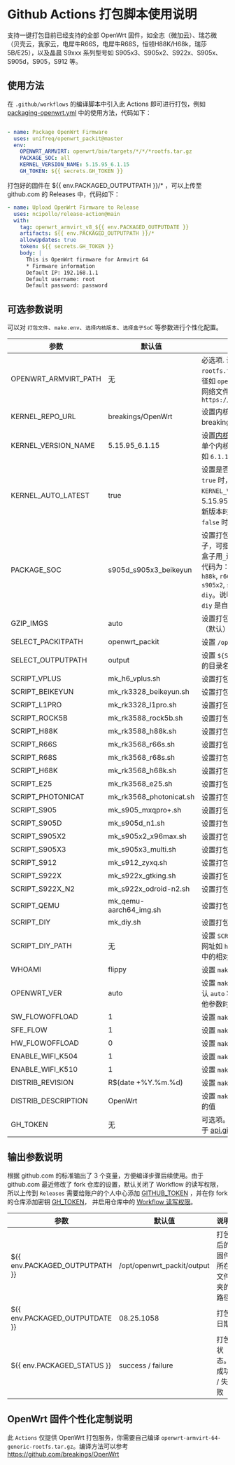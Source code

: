 # Github Actions 打包脚本使用说明

支持一键打包目前已经支持的全部 OpenWrt 固件，如全志（微加云）、瑞芯微（贝壳云，我家云，电犀牛R66S，电犀牛R68S，恒领H88K/H68k，瑞莎5B/E25），以及晶晨 S9xxx 系列型号如 S905x3、S905x2、S922x、S905x、S905d，S905，S912 等。

## 使用方法

在 `.github/workflows` 的编译脚本中引入此 Actions 即可进行打包，例如 [packaging-openwrt.yml](https://github.com/ophub/flippy-openwrt-actions/blob/main/.github/workflows/packaging-openwrt.yml) 中的使用方法，代码如下：

```yaml

- name: Package OpenWrt Firmware
  uses: unifreq/openwrt_packit@master
  env:
    OPENWRT_ARMVIRT: openwrt/bin/targets/*/*/*rootfs.tar.gz
    PACKAGE_SOC: all
    KERNEL_VERSION_NAME: 5.15.95_6.1.15
    GH_TOKEN: ${{ secrets.GH_TOKEN }}

```

打包好的固件在 ${{ env.PACKAGED_OUTPUTPATH }}/* ，可以上传至 github.com 的 Releases 中，代码如下：

```yaml
- name: Upload OpenWrt Firmware to Release
  uses: ncipollo/release-action@main
  with:
    tag: openwrt_armvirt_v8_${{ env.PACKAGED_OUTPUTDATE }}
    artifacts: ${{ env.PACKAGED_OUTPUTPATH }}/*
    allowUpdates: true
    token: ${{ secrets.GH_TOKEN }}
    body: |
      This is OpenWrt firmware for Armvirt 64
      * Firmware information
      Default IP: 192.168.1.1
      Default username: root
      Default password: password
```

## 可选参数说明

可以对 `打包文件`、`make.env`、`选择内核版本`、`选择盒子SoC` 等参数进行个性化配置。

| 参数                   | 默认值                  | 说明                                            |
|------------------------|------------------------|------------------------------------------------|
| OPENWRT_ARMVIRT_PATH   | 无                     | 必选项. 设置 `openwrt-armvirt-64-default-rootfs.tar.gz` 的文件路径，可以使用相对路径如 `openwrt/bin/targets/*/*/*.tar.gz` 或 网络文件下载地址如 `https://github.com/*/releases/*/*.tar.gz` |
| KERNEL_REPO_URL        | breakings/OpenWrt     | 设置内核下载仓库的 `<owner>/<repo>`，默认从 breakings 维护的[内核 Releases](https://github.com/breakings/OpenWrt/releases/tag/kernel_stable)里下载。 |
| KERNEL_VERSION_NAME    | 5.15.95_6.1.15        | 设置[内核版本](https://github.com/breakings/OpenWrt/releases/tag/kernel_stable)，可以查看并选择指定。可指定单个内核如 `6.1.10` ，可选择多个内核用`_`连接如 `6.1.10_5.15.50` |
| KERNEL_AUTO_LATEST     | true                   | 设置是否自动采用同系列最新版本内核。当为 `true` 时，将自动在内核库中查找在 `KERNEL_VERSION_NAME` 中指定的内核如 5.15.95 的同系列是否有更新的版本，如有更新版本时，将自动更换为最新版。设置为 `false` 时将编译指定版本内核。 |
| PACKAGE_SOC            | s905d_s905x3_beikeyun  | 设置打包盒子的 `SOC` ，默认 `all` 打包全部盒子，可指定单个盒子如 `s905x3` ，可选择多个盒子用`_`连接如 `s905x3_s905d` 。各盒子的SoC代码为：`vplus`, `beikeyun`, `l1pro`, `rock5b`, `h88k`, `r66s`, `r68s`, `h68k`, `e25`, `s905`, `s905d`, `s905x2`, `s905x3`, `s912`, `s922x`, `s922x-n2`, `qemu`, `diy`。说明：`s922x-n2` 是 `s922x-odroid-n2`, `diy` 是自定义盒子。 |
| GZIP_IMGS              | auto                   | 设置打包完毕后文件压缩的格式，可选值 `.gz`（默认） / `.xz` / `.zip` / `.zst` / `.7z` |
| SELECT_PACKITPATH      | openwrt_packit         | 设置 `/opt` 下的打包目录名称                     |
| SELECT_OUTPUTPATH      | output                 | 设置 `${SELECT_PACKITPATH}` 目录中固件输出的目录名称 |
| SCRIPT_VPLUS           | mk_h6_vplus.sh         | 设置打包 `h6 vplus` 的脚本文件名                 |
| SCRIPT_BEIKEYUN        | mk_rk3328_beikeyun.sh  | 设置打包 `rk3328 beikeyun` 的脚本文件名          |
| SCRIPT_L1PRO           | mk_rk3328_l1pro.sh     | 设置打包 `rk3328 l1pro` 的脚本文件名             |
| SCRIPT_ROCK5B          | mk_rk3588_rock5b.sh    | 设置打包 `rk3588 rock5b` 的脚本文件名            |
| SCRIPT_H88K            | mk_rk3588_h88k.sh      | 设置打包 `rk3588 h88k/ak88` 的脚本文件名         |
| SCRIPT_R66S            | mk_rk3568_r66s.sh      | 设置打包 `rk3568 r66s` 的脚本文件名              |
| SCRIPT_R68S            | mk_rk3568_r68s.sh      | 设置打包 `rk3568 r68s` 的脚本文件名              |
| SCRIPT_H68K            | mk_rk3568_h68k.sh      | 设置打包 `rk3568 h68k` 的脚本文件名              |
| SCRIPT_E25             | mk_rk3568_e25.sh       | 设置打包 `rk3568 e25` 的脚本文件名               |
| SCRIPT_PHOTONICAT      | mk_rk3568_photonicat.sh  | 设置打包 `rk3568 photonicat` 的脚本文件名      |
| SCRIPT_S905            | mk_s905_mxqpro+.sh     | 设置打包 `s905 mxqpro+` 的脚本文件名             |
| SCRIPT_S905D           | mk_s905d_n1.sh         | 设置打包 `s905d n1` 的脚本文件名                 |
| SCRIPT_S905X2          | mk_s905x2_x96max.sh    | 设置打包 `s905x2 x96max` 的脚本文件名            |
| SCRIPT_S905X3          | mk_s905x3_multi.sh     | 设置打包 `s905x3 multi` 的脚本文件名             |
| SCRIPT_S912            | mk_s912_zyxq.sh        | 设置打包 `s912 zyxq` 的脚本文件名                |
| SCRIPT_S922X           | mk_s922x_gtking.sh     | 设置打包 `s922x gtking` 的脚本文件名             |
| SCRIPT_S922X_N2        | mk_s922x_odroid-n2.sh  | 设置打包 `s922x odroid-n2` 的脚本文件名          |
| SCRIPT_QEMU            | mk_qemu-aarch64_img.sh | 设置打包 `qemu` 的脚本文件名                     |
| SCRIPT_DIY             | mk_diy.sh              | 设置打包 `diy` 自定义脚本文件名                  |
| SCRIPT_DIY_PATH        | 无                     | 设置 `SCRIPT_DIY` 文件的来源路径。可以使用网址如 `https://weburl/mydiyfile` 或你仓库中的相对路径如 `script/mk_s905w_tx3.sh` |
| WHOAMI                 | flippy                 | 设置 `make.env` 中 `WHOAMI` 参数的值            |
| OPENWRT_VER            | auto                   | 设置 `make.env` 中 `OPENWRT_VER` 参数的值。默认 `auto` 将自动继承文件中的赋值，设置为其他参数时将替换为自定义参数。 |
| SW_FLOWOFFLOAD         | 1                      | 设置 `make.env` 中 `SW_FLOWOFFLOAD` 参数的值    |
| SFE_FLOW               | 1                      | 设置 `make.env` 中 `SFE_FLOW` 参数的值    |
| HW_FLOWOFFLOAD         | 0                      | 设置 `make.env` 中 `HW_FLOWOFFLOAD` 参数的值    |
| ENABLE_WIFI_K504       | 1                      | 设置 `make.env` 中 `ENABLE_WIFI_K504` 参数的值  |
| ENABLE_WIFI_K510       | 1                      | 设置 `make.env` 中 `ENABLE_WIFI_K510` 参数的值  |
| DISTRIB_REVISION       | R$(date +%Y.%m.%d)     | 设置 `make.env` 中 `DISTRIB_REVISION` 参数的值  |
| DISTRIB_DESCRIPTION    | OpenWrt                | 设置 `make.env` 中 `DISTRIB_DESCRIPTION` 参数的值  |
| GH_TOKEN               | 无                     | 可选项。设置 ${{ secrets.GH_TOKEN }}，用于 [api.github.com](https://docs.github.com/en/rest/overview/resources-in-the-rest-api?apiVersion=2022-11-28#requests-from-personal-accounts) 查询。 |

## 输出参数说明

根据 github.com 的标准输出了 3 个变量，方便编译步骤后续使用。由于 github.com 最近修改了 fork 仓库的设置，默认关闭了 Workflow 的读写权限，所以上传到 `Releases` 需要给账户的个人中心添加 [GITHUB_TOKEN](https://docs.github.com/cn/authentication/keeping-your-account-and-data-secure/creating-a-personal-access-token) ，并在你 fork 的仓库添加密钥 [GH_TOKEN](https://docs.github.com/cn/authentication/keeping-your-account-and-data-secure/reviewing-your-deploy-keys)， 并启用仓库中的 [Workflow 读写权限](https://user-images.githubusercontent.com/68696949/167585338-841d3b05-8d98-4d73-ba72-475aad4a95a9.png)。

| 参数                            | 默认值                  | 说明                       |
|--------------------------------|-------------------------|---------------------------|
| ${{ env.PACKAGED_OUTPUTPATH }} | /opt/openwrt_packit/output | 打包后的固件所在文件夹的路径  |
| ${{ env.PACKAGED_OUTPUTDATE }} | 08.25.1058              | 打包日期                    |
| ${{ env.PACKAGED_STATUS }}     | success / failure       | 打包状态。成功 / 失败        |

## OpenWrt 固件个性化定制说明

此 `Actions` 仅提供 OpenWrt 打包服务，你需要自己编译 `openwrt-armvirt-64-generic-rootfs.tar.gz`。编译方法可以参考 https://github.com/breakings/OpenWrt

